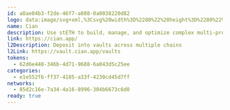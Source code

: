 ```yaml
---
id: a8ae04b3-f2de-46f7-a808-0a0038220d82
logo: data:image/svg+xml,%3Csvg%20width%3D%2280%22%20height%3D%2280%22%20viewBox%3D%220%200%2080%2080%22%20fill%3D%22none%22%20xmlns%3D%22http%3A%2F%2Fwww.w3.org%2F2000%2Fsvg%22%3E%0A%3Cg%20filter%3D%22url(%23filter0_f_200_1485)%22%3E%0A%3Cpath%20fill-rule%3D%22evenodd%22%20clip-rule%3D%22evenodd%22%20d%3D%22M62%2033.0006V18C60.5638%2022.0488%2058.9838%2022.0196%2054.8185%2020.534C51.4863%2019.3457%2047.3977%2019.4176%2045.7698%2019.602C47.1391%2019.5147%2051.0037%2020.1088%2055.5079%2023.1847C60.0122%2026.2605%2061.7127%2031.0102%2062%2033.0006ZM29%2038.468C29%2026.4705%2039.7126%2020.668%2048.0755%2022.1746C38.4341%2024.9077%2035.4967%2033.3523%2035.4967%2038.468C35.4967%2043.5839%2038.2268%2052.3439%2048.0755%2055.0069C42.4427%2056.5136%2029%2052.7643%2029%2038.468ZM62%2059V43.9995C61.7127%2045.9898%2060.0122%2050.7396%2055.5079%2053.8154C51.0037%2056.8913%2047.1391%2057.4854%2045.7698%2057.3981C47.3977%2057.5825%2051.4863%2057.6543%2054.8185%2056.4659C58.9838%2054.9805%2060.5638%2054.9513%2062%2059Z%22%20fill%3D%22%23F5C938%22%2F%3E%0A%3C%2Fg%3E%0A%3Cg%20opacity%3D%220.5%22%20filter%3D%22url(%23filter1_f_200_1485)%22%3E%0A%3Cpath%20d%3D%22M33%2061C41.8365%2061%2049%2053.8365%2049%2045C49%2036.1635%2041.8365%2029%2033%2029C24.1635%2029%2017%2036.1635%2017%2045C17%2053.8365%2024.1635%2061%2033%2061Z%22%20fill%3D%22%23F5C938%22%2F%3E%0A%3C%2Fg%3E%0A%3Cpath%20fill-rule%3D%22evenodd%22%20clip-rule%3D%22evenodd%22%20d%3D%22M57%2035.0006V20C55.5638%2024.0488%2053.9838%2024.0196%2049.8185%2022.534C46.4863%2021.3457%2042.3977%2021.4176%2040.7698%2021.602C42.1391%2021.5147%2046.0037%2022.1088%2050.5079%2025.1847C55.0122%2028.2605%2056.7127%2033.0102%2057%2035.0006ZM24%2040.468C24%2028.4705%2034.7126%2022.668%2043.0755%2024.1746C33.4341%2026.9077%2030.4967%2035.3523%2030.4967%2040.468C30.4967%2045.5839%2033.2268%2054.3439%2043.0755%2057.0069C37.4427%2058.5136%2024%2054.7643%2024%2040.468ZM57%2061V45.9995C56.7127%2047.9898%2055.0122%2052.7396%2050.5079%2055.8154C46.0037%2058.8913%2042.1391%2059.4854%2040.7698%2059.3981C42.3977%2059.5825%2046.4863%2059.6543%2049.8185%2058.4659C53.9838%2056.9805%2055.5638%2056.9513%2057%2061Z%22%20fill%3D%22black%22%2F%3E%0A%3Cdefs%3E%0A%3Cfilter%20id%3D%22filter0_f_200_1485%22%20x%3D%2220%22%20y%3D%229%22%20width%3D%2251%22%20height%3D%2259%22%20filterUnits%3D%22userSpaceOnUse%22%20color-interpolation-filters%3D%22sRGB%22%3E%0A%3CfeFlood%20flood-opacity%3D%220%22%20result%3D%22BackgroundImageFix%22%2F%3E%0A%3CfeBlend%20mode%3D%22normal%22%20in%3D%22SourceGraphic%22%20in2%3D%22BackgroundImageFix%22%20result%3D%22shape%22%2F%3E%0A%3CfeGaussianBlur%20stdDeviation%3D%224.5%22%20result%3D%22effect1_foregroundBlur_200_1485%22%2F%3E%0A%3C%2Ffilter%3E%0A%3Cfilter%20id%3D%22filter1_f_200_1485%22%20x%3D%223%22%20y%3D%2215%22%20width%3D%2260%22%20height%3D%2260%22%20filterUnits%3D%22userSpaceOnUse%22%20color-interpolation-filters%3D%22sRGB%22%3E%0A%3CfeFlood%20flood-opacity%3D%220%22%20result%3D%22BackgroundImageFix%22%2F%3E%0A%3CfeBlend%20mode%3D%22normal%22%20in%3D%22SourceGraphic%22%20in2%3D%22BackgroundImageFix%22%20result%3D%22shape%22%2F%3E%0A%3CfeGaussianBlur%20stdDeviation%3D%227%22%20result%3D%22effect1_foregroundBlur_200_1485%22%2F%3E%0A%3C%2Ffilter%3E%0A%3C%2Fdefs%3E%0A%3C%2Fsvg%3E%0A
name: Cian
description: Use stETH to build, manage, and optimize complex multi-protocol strategies.
link: https://cian.app/
l2Description: Deposit into vaults across multiple chains
l2Link: https://vault.cian.app/vaults
tokens:
  - 62d6e448-346b-4d71-9688-6a043d5c25ee
categories:
  - e1e552f6-ff37-4185-a33f-4230cd45d7ff
networks:
  - 85d2c16e-7a34-4a16-8996-304b6673c6d0
ready: true
---
```

